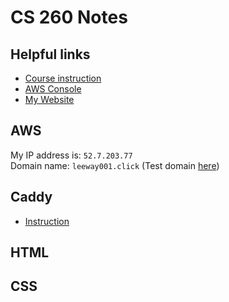 # CS 260 Notes

## Helpful links

- [Course instruction](https://github.com/webprogramming260)
- [AWS Console](https://us-east-2.console.aws.amazon.com/console/home?region=us-east-1#)
- [My Website](http://52.7.203.77)

## AWS

My IP address is: `52.7.203.77`  
Domain name: `leeway001.click` (Test domain [here](http://leeway001.click))

## Caddy

- [Instruction](https://github.com/webprogramming260/.github/blob/main/profile/webServers/https/https.md)

## HTML

## CSS

